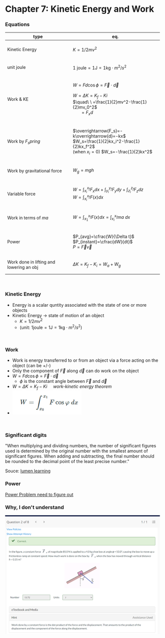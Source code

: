 # Chapter 7: Kinetic Energy and Work

### Equations
|type|eq.|
|---|---|
|Kinetic Energy|<br/>$K=1/2mv^2$<br/>&nbsp;|
|unit joule|<br/>$1\text{ joule}= 1\text{J} = 1\text{kg}\cdot m^2/s^2$<br/>&nbsp;|
|Work & KE |<br/>$W=Fd\cos\phi=\overrightarrow{F}\cdot\overrightarrow{d}$<br/><br/>$W=\Delta K=K_f-Ki$<br/>$\quad\ \ =\frac{1}{2}mv^2-\frac{1}{2}mv_0^2$<br/>$\quad\ \ =F_xd$<br/>&nbsp;|
|Work by $F_spring$|<br/>$\overrightarrow{F_s}=-k\overrightarrow{d}=-kx$<br/>$W_s=\frac{1}{2}kx_i^2-\frac{1}{2}kx_f^2$<br/>(when $x_i=0$) $W_s=-\frac{1}{2}kx^2$<br/>&nbsp;|
|Work by gravitational force|<br/>$W_g=mgh$<br/>&nbsp;|
|Variable force|<br/>$W=\int_{x_i}^{x_f}F_xdx+\int_{y_i}^{y_f}F_ydy+\int_{z_i}^{z_f}F_zdz$<br/>$W=\int_{x_i}^{x_f}F(x)dx$<br/>&nbsp;|
|Work in terms of $ma$|<br/>$W=\int^{x_f}_{x_1}F(x)dx=\int^{x_f}_{x_i}ma\ dx$<br/>&nbsp;|
|Power|<br/>$P_{avg}=\cfrac{W}{\Delta t}$<br/>$P_{instant}=\cfrac{dW}{dt}$<br/>$P=\overrightarrow{F}\overrightarrow{v}$<br/>&nbsp;|
|Work done in lifting and lowering an obj|<br/>$\Delta K=K_f-K_i=W_a+W_g$<br/>&nbsp;|

<br/>

### Kinetic Energy
- Energy is a scalar quntity associated with the state of one or more objects
- Kinetic Energy -> state of motion of an object
  - $K=1/2mv^2$ 
  - (unit: $1\text{joule}= 1\text{J} = 1\text{kg}\cdot m^2/s^2$)

<br/>

### Work
- Work is energy transferred to or from an object via a force acting on the object (can be +/-)
- Only the component of $\overrightarrow{F}$ along $\overrightarrow{d}$ can do work on the object
- $W=Fd\cos\phi=\overrightarrow{F}\cdot\overrightarrow{d}$
  - $\phi$ is the constant angle between $\overrightarrow{F}$ and $\overrightarrow{d}$
- $W=\Delta K=K_f-Ki$ &nbsp;&nbsp;&nbsp;&nbsp;*work-kinetic energy theorem*
- ![](src/workIntegralwithForce.png)

<br/>

### Significant digits
"When multiplying and dividing numbers, the number of significant figures used is determined by the original number with the smallest amount of significant figures. When adding and subtracting, the final number should be rounded to the decimal point of the least precise number."

Souce: [lumen learning](https://courses.lumenlearning.com/introchem/chapter/significant-figures/#:~:text=When%20multiplying%20and%20dividing%20numbers,of%20the%20least%20precise%20number.)


### Power
[Power Problem need to figure out](https://www.toppr.com/ask/question/an-initially-stationary-20-kg-object-accelerates-horizontally-anduniformly-to-a-speed-of-10-ms/)

### Why, I don't understand
![](2022-02-19-21-07-04.png)
